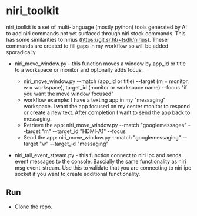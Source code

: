 # niri_toolkit

niri_toolkit is a set of multi-language (mostly python) tools generated by AI to add niri commands not yet surfaced through niri stock commands. This has some similarities to nirius (https://git.sr.ht/~tsdh/nirius). These commands are created to fill gaps in my workflow so will be added sporadically.

* niri_move_window.py - this function moves a window by app_id or title to a workspace or monitor and optonally adds focus:
  * niri_move_window.py --match (app_id or title) --target (m = monitor, w = workspace), target_id (monitor or workspace name) --focus "if you want the move window focused"
  * workflow example: I have a texting app in my "messaging" workspace. I want the app focused on my center monitor to respond or create a new text. After completion I want to send the app back to messaging.
  * Retrieve the app: niri_move_window.py --match "googlemessages" --target "m" --target_id "HDMI-A1" --focus
  * Send the app: niri_move_window.py --match "googlemessaging" --target "w" --target_id "messaging"

* niri_tail_event_stream.py - this function connect to niri ipc and sends event messages to the console. Bascially the same functionality as niri msg event-stream. Use this to validate that you are connecting to niri ipc socket if you want to create additional functionality.

## Run
* Clone the repo.
